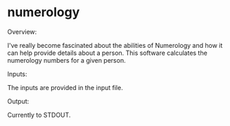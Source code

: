 # numerology
Overview:

I've really become fascinated about the abilities of Numerology and how it can help provide details about a person. This software calculates the numerology numbers for a given person. 

Inputs:

The inputs are provided in the input file.

Output:

Currently to STDOUT.
